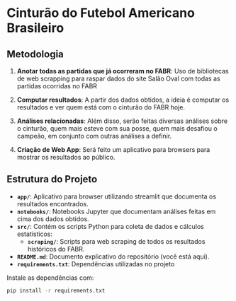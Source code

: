 # Cinturão do Futebol Americano Brasileiro

## Metodologia

1. **Anotar todas as partidas que já ocorreram no FABR**: Uso de bibliotecas de web scrapping para raspar dados do site Salão Oval com todas as partidas ocorridas no FABR
   
2. **Computar resultados**: A partir dos dados obtidos, a ideia é computar os resultados e ver quem está com o cinturão do FABR hoje.

3. **Análises relacionadas**: Além disso, serão feitas diversas análises sobre o cinturão, quem mais esteve com sua posse, quem mais desafiou o campeão, em conjunto com outras análises a definir.

4. **Criação de Web App**: Será feito um aplicativo para browsers para mostrar os resultados ao público.

## Estrutura do Projeto

- **`app/`**: Aplicativo para browser utilizando streamlit que documenta os resultados encontrados.
- **`notebooks/`**: Notebooks Jupyter que documentam análises feitas em cima dos dados obtidos.
- **`src/`**: Contém os scripts Python para coleta de dados e cálculos estatísticos:
  - **`scraping/`**: Scripts para web scraping de todos os resultados históricos do FABR.
- **`README.md`**: Documento explicativo do repositório (você está aqui).
- **`requirements.txt`**: Dependências utilizadas no projeto 


Instale as dependências com:
```bash
pip install -r requirements.txt
